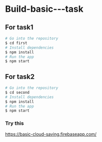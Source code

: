 # Build-basic---task

## For task1
```sh
# Go into the repository
$ cd first
# Install dependencies
$ npm install
# Run the app
$ npm start
```
## For task2
```sh
# Go into the repository
$ cd second
# Install dependencies
$ npm install
# Run the app
$ npm start
```
### Try this
https://basic-cloud-saving.firebaseapp.com/
